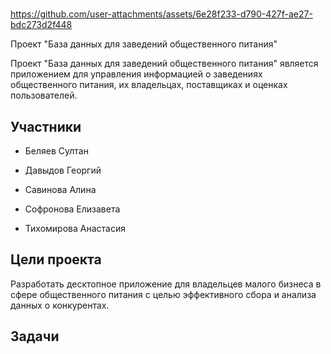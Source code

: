 #

https://github.com/user-attachments/assets/6e28f233-d790-427f-ae27-bdc273d2f448

 Проект "База данных для заведений общественного питания"

Проект "База данных для заведений общественного питания" является приложением для управления информацией о заведениях общественного питания, их владельцах, поставщиках и оценках пользователей.


## Участники

- Беляев Султан

- Давыдов Георгий

- Савинова Алина

- Софронова Елизавета

- Тихомирова Анастасия


## Цели проекта

Разработать десктопное приложение для владельцев малого бизнеса в сфере общественного питания с целью эффективного сбора и анализа данных о конкурентах.


## Задачи
